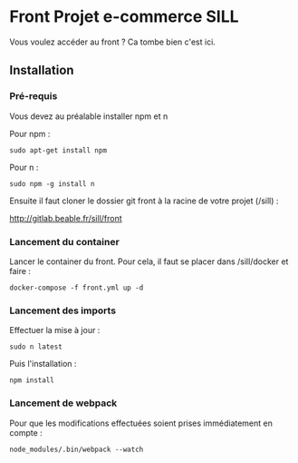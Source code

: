 # Front Projet e-commerce SILL

Vous voulez accéder au front ? Ca tombe bien c'est ici.

## Installation

### Pré-requis

Vous devez au préalable installer npm et n

Pour npm :

    sudo apt-get install npm

Pour n :

    sudo npm -g install n

Ensuite il faut cloner le dossier git front à la racine de votre projet (/sill) :

http://gitlab.beable.fr/sill/front

### Lancement du container

Lancer le container du front. Pour cela, il faut se placer dans /sill/docker et faire :

    docker-compose -f front.yml up -d

### Lancement des imports

Effectuer la mise à jour :

    sudo n latest

Puis l'installation :

    npm install

### Lancement de webpack

Pour que les modifications effectuées soient prises immédiatement en compte :

    node_modules/.bin/webpack --watch

